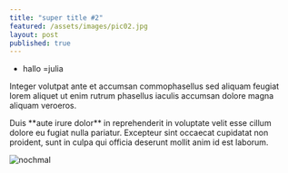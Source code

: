 ```yaml
---
title: "super title #2"
featured: /assets/images/pic02.jpg
layout: post
published: true
---
```



* hallo =julia

<p>Integer volutpat ante et accumsan commophasellus sed aliquam feugiat lorem aliquet ut enim rutrum phasellus iaculis accumsan dolore magna aliquam veroeros.</p>
<p>Duis **aute irure dolor** in reprehenderit in voluptate velit esse cillum dolore eu fugiat nulla pariatur. Excepteur sint occaecat cupidatat non proident, sunt in culpa qui officia deserunt mollit anim id est laborum.</p>

![nochmal]({{site.baseurl}}/assets/images/banner-test.jpg)

